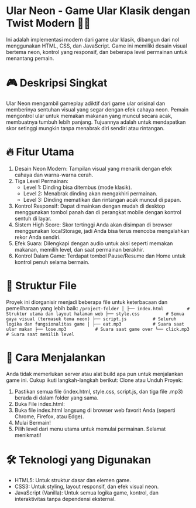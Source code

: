 # Ular Neon - Game Ular Klasik dengan Twist Modern 🐍✨
Ini adalah implementasi modern dari game ular klasik, dibangun dari nol menggunakan HTML, CSS, dan JavaScript. Game ini memiliki desain visual bertema neon, kontrol yang responsif, dan beberapa level permainan untuk menantang pemain.

# 🎮 Deskripsi Singkat
Ular Neon mengambil gameplay adiktif dari game ular orisinal dan memberinya sentuhan visual yang segar dengan efek cahaya neon. Pemain mengontrol ular untuk memakan makanan yang muncul secara acak, membuatnya tumbuh lebih panjang. Tujuannya adalah untuk mendapatkan skor setinggi mungkin tanpa menabrak diri sendiri atau rintangan.

# 🔥 Fitur Utama
1. Desain Neon Modern: Tampilan visual yang menarik dengan efek cahaya dan warna-warna cerah.
2. Tiga Level Permainan:
   - Level 1: Dinding bisa ditembus (mode klasik).
   - Level 2: Menabrak dinding akan mengakhiri permainan.
   - Level 3: Dinding mematikan dan rintangan acak muncul di papan.
3. Kontrol Responsif: Dapat dimainkan dengan mudah di desktop menggunakan tombol panah dan di perangkat mobile dengan kontrol sentuh di layar.
4. Sistem High Score: Skor tertinggi Anda akan disimpan di browser menggunakan localStorage, jadi Anda bisa terus mencoba mengalahkan rekor Anda sendiri.
5. Efek Suara: Dilengkapi dengan audio untuk aksi seperti memakan makanan, memilih level, dan saat permainan berakhir.
6. Kontrol Dalam Game: Terdapat tombol Pause/Resume dan Home untuk kontrol penuh selama bermain.

# 📂 Struktur File
Proyek ini diorganisir menjadi beberapa file untuk keterbacaan dan pemeliharaan yang lebih baik:
``
/project-folder
│
├── index.html         # Struktur utama dan layout halaman web
├── style.css          # Semua gaya visual (termasuk tema neon)
├── script.js          # Seluruh logika dan fungsionalitas game
│
├── eat.mp3            # Suara saat ular makan
├── lose.mp3           # Suara saat game over
└── click.mp3          # Suara saat memilih level
``

# 🚀 Cara Menjalankan
Anda tidak memerlukan server atau alat build apa pun untuk menjalankan game ini. Cukup ikuti langkah-langkah berikut:
Clone atau Unduh Proyek:
1. Pastikan semua file (index.html, style.css, script.js, dan tiga file .mp3) berada di dalam folder yang sama.
2. Buka File index.html:
3. Buka file index.html langsung di browser web favorit Anda (seperti Chrome, Firefox, atau Edge).
4. Mulai Bermain!
5. Pilih level dari menu utama untuk memulai permainan. Selamat menikmati!

# 🛠️ Teknologi yang Digunakan
- HTML5: Untuk struktur dasar dan elemen game.
- CSS3: Untuk styling, layout responsif, dan efek visual neon.
- JavaScript (Vanilla): Untuk semua logika game, kontrol, dan interaktivitas tanpa dependensi eksternal.